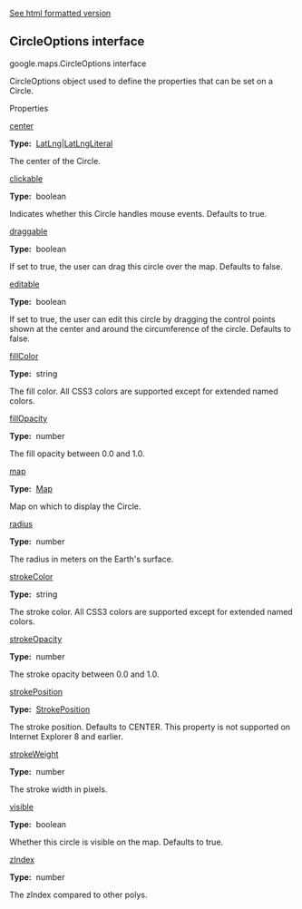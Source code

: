 [See html formatted version](https://huasofoundries.github.io/google-maps-documentation/CircleOptions.html)


CircleOptions interface
-----------------------

google.maps.CircleOptions interface

CircleOptions object used to define the properties that can be set on a Circle.

Properties

[center](#CircleOptions.center)

**Type:**  [LatLng](LatLng.md)|[LatLngLiteral](LatLngLiteral.md)

The center of the Circle.

[clickable](#CircleOptions.clickable)

**Type:**  boolean

Indicates whether this Circle handles mouse events. Defaults to true.

[draggable](#CircleOptions.draggable)

**Type:**  boolean

If set to true, the user can drag this circle over the map. Defaults to false.

[editable](#CircleOptions.editable)

**Type:**  boolean

If set to true, the user can edit this circle by dragging the control points shown at the center and around the circumference of the circle. Defaults to false.

[fillColor](#CircleOptions.fillColor)

**Type:**  string

The fill color. All CSS3 colors are supported except for extended named colors.

[fillOpacity](#CircleOptions.fillOpacity)

**Type:**  number

The fill opacity between 0.0 and 1.0.

[map](#CircleOptions.map)

**Type:**  [Map](Map.md)

Map on which to display the Circle.

[radius](#CircleOptions.radius)

**Type:**  number

The radius in meters on the Earth's surface.

[strokeColor](#CircleOptions.strokeColor)

**Type:**  string

The stroke color. All CSS3 colors are supported except for extended named colors.

[strokeOpacity](#CircleOptions.strokeOpacity)

**Type:**  number

The stroke opacity between 0.0 and 1.0.

[strokePosition](#CircleOptions.strokePosition)

**Type:**  [StrokePosition](StrokePosition.md)

The stroke position. Defaults to CENTER. This property is not supported on Internet Explorer 8 and earlier.

[strokeWeight](#CircleOptions.strokeWeight)

**Type:**  number

The stroke width in pixels.

[visible](#CircleOptions.visible)

**Type:**  boolean

Whether this circle is visible on the map. Defaults to true.

[zIndex](#CircleOptions.zIndex)

**Type:**  number

The zIndex compared to other polys.